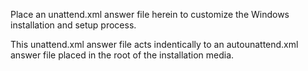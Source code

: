 Place an unattend.xml answer file herein to customize the Windows installation and setup process.

This unattend.xml answer file acts indentically to an autounattend.xml answer file placed in the root of the installation media.
